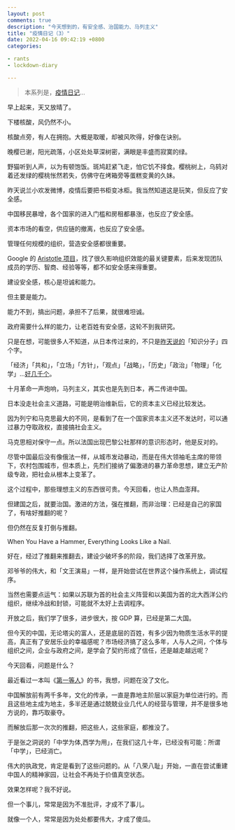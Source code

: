 ```yaml
---
layout: post
comments: true
description: "今天想到的，有安全感、治国能力、马列主义"
title: "疫情日记（3）"
date: 2022-04-16 09:42:19 +0800
categories: 

- rants
- lockdown-diary

---
```


> 本系列是，[疫情日记](/categories/lockdown-diary/)...

早上起来，天又放晴了。

下楼核酸，风仍然不小。

核酸点旁，有人在拥抱。大概是取暖，却被风吹得，好像在诀别。

晚樱已谢，阳光疏落，小区处处草深树密，满眼是丰盛而寂寞的绿。

野猫听到人声，以为有顿饱饭。斑鸠赶紧飞走，怕它饥不择食。樱桃树上，乌鸫对着还发绿的樱桃怅然若失，仿佛守在烤箱旁等蛋糕变黄的久妹。

昨天说兰小欢发微博，疫情后要把书柜变冰柜。我当然知道这是玩笑，但反应了安全感。

中国移民暴增，各个国家的进入门槛和房租都暴涨，也反应了安全感。

资本市场的看空，供应链的撤离，也反应了安全感。

管理任何规模的组织，营造安全感都很重要。

Google 的 [Aristotle 项目](https://rework.withgoogle.com/print/guides/5721312655835136/)，找了很久影响组织效能的最关键要素，后来发现团队成员的学历、智商、经验等等，都不如安全感来得重要。

建设安全感，核心是坦诚和能力。

但主要是能力。

能力不到，搞出问题，承担不了后果，就很难坦诚。

政府需要什么样的能力，让老百姓有安全感，这轮不到我研究。

只是在想，可能很多人不知道，从日本传过来的，不只是[昨天说的](/2022/04/diary-in-shanghai-lockdown-2/)「知识分子」四个字。

「经济」「共和」，「立场」「方针」，「观点」「战略」，「历史」「政治」「物理」「化学」...[好几千个](https://www.docin.com/p-1068449502.html)。

十月革命一声炮响，马列主义，其实也是先到日本，再二传进中国。

日本没走社会主义道路，可能是明治维新后，它的资本主义已经比较发达。

因为列宁和马克思最大的不同，是看到了在一个国家资本主义还不发达时，可以通过暴力夺取政权，直接搞社会主义。

马克思相对保守一点。所以法国出现巴黎公社那样的意识形态时，他是反对的。

尽管中国最后没有像俄法一样，从城市发动暴动，而是在伟大领袖毛主席的带领下，农村包围城市，但本质上，先烈们接纳了偏激进的暴力革命思想，建立无产阶级专政，把社会从根本上变革了。

这个过程中，那些理想主义的东西很可贵。今天回看，也让人热血澎拜。

但建国之后，就要治国。激进的方法，强在推翻，而非治理：已经是自己的家国了，有啥好推翻的呢？

但仍然在反复打倒与推翻。

When You Have a Hammer, Everything Looks Like a Nail.

好在，经过了推翻来推翻去，建设少破坏多的阶段，我们选择了改革开放。

邓爷爷的伟大，和「文王演易」一样，是开始尝试在世界这个操作系统上，调试程序。

当然也需要点运气：如果以苏联为首的社会主义阵营和以美国为首的北大西洋公约组织，继续冷战和封锁，可能就不太好上去调程序。

开放之后，我们学了很多，进步很大，按 GDP 算，已经是第二大国。

但今天的中国，无论塔尖的富人，还是底层的百姓，有多少因为物质生活水平的提高，真正有了安居乐业的幸福感呢？市场经济搞了这么多年，人与人之间，个体与组织之间，企业与政府之间，是学会了契约形成了信任，还是越走越远呢？

今天回看，问题是什么？

最近看过一本叫《[第一等人](https://book.douban.com/subject/30419911/)》的书，我想，问题在没了文化。

中国解放前有两千多年，文化的传承，一直是靠地主阶层以家庭为单位进行的。而且这些地主成为地主，多半还是通过兢兢业业几代人的经营与管理，并不是很多地方说的，靠巧取豪夺。

而解放后那一次次的推翻，把这些人，这些家庭，都推没了。

于是张之洞说的「中学为体,西学为用」，在我们这几十年，已经没有可能：所谓「中学」，已经消亡。

伟大的执政党，肯定是看到了这些问题的。从「八荣八耻」开始，一直在尝试重建中国人的精神家园，让社会不再处于价值真空状态。

效果怎样呢？我不好说。

但一个事儿，常常是因为不准批评，才成不了事儿。

就像一个人，常常是因为处处都要伟大，才成了傻瓜。

